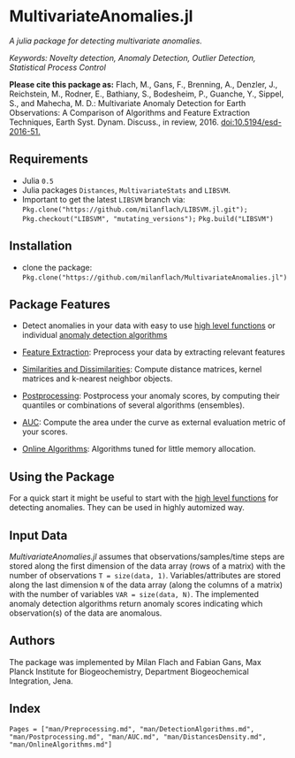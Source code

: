 # MultivariateAnomalies.jl 

*A julia package for detecting multivariate anomalies.*

*Keywords: Novelty detection, Anomaly Detection, Outlier Detection, Statistical Process Control*

**Please cite this package as:**
Flach, M., Gans, F., Brenning, A., Denzler, J., Reichstein, M., Rodner, E., Bathiany, S., Bodesheim, P., Guanche, Y., Sippel, S., and Mahecha, M. D.: Multivariate Anomaly Detection for Earth Observations: A Comparison of Algorithms and Feature Extraction Techniques, Earth Syst. Dynam. Discuss., in review, 2016. [doi:10.5194/esd-2016-51.](https://doi.org/10.5194/esd-2016-51)
## Requirements

- Julia `0.5`
- Julia packages `Distances`, `MultivariateStats` and `LIBSVM`.
- Important to get the latest `LIBSVM` branch via:
`Pkg.clone("https://github.com/milanflach/LIBSVM.jl.git");`
`Pkg.checkout("LIBSVM", "mutating_versions");`
`Pkg.build("LIBSVM")`

## Installation

- clone the package: `Pkg.clone("https://github.com/milanflach/MultivariateAnomalies.jl")`

## Package Features

- Detect anomalies in your data with easy to use [high level functions](man/HighLevelFunctions.md) or individual [anomaly detection algorithms](man/DetectionAlgorithms.md)

- [Feature Extraction](man/Preprocessing.md): Preprocess your data by extracting relevant features

- [Similarities and Dissimilarities](man/DistancesDensity.md): Compute distance matrices, kernel matrices and k-nearest neighbor objects.

- [Postprocessing](man/Postprocessing.md): Postprocess your anomaly scores, by computing their quantiles or combinations of several algorithms (ensembles).

- [AUC](man/AUC.md): Compute the area under the curve as external evaluation metric of your scores.

- [Online Algorithms](man/OnlineAlgorithms.md): Algorithms tuned for little memory allocation.

## Using the Package

For a quick start it might be useful to start with the [high level functions](man/HighLevelFunctions.md) for detecting anomalies. They can be used in highly automized way. 

## Input Data

*MultivariateAnomalies.jl* assumes that observations/samples/time steps are stored along the first dimension of the data array (rows of a matrix) with the number of observations `T = size(data, 1)`. Variables/attributes are stored along the last dimension `N` of the data array (along the columns of a matrix) with the number of variables `VAR = size(data, N)`. The implemented anomaly detection algorithms return anomaly scores indicating which observation(s) of the data are anomalous.

## Authors

The package was implemented by Milan Flach and Fabian Gans, Max Planck Institute for Biogeochemistry, Department Biogeochemical Integration, Jena.


## Index

```@index
Pages = ["man/Preprocessing.md", "man/DetectionAlgorithms.md", "man/Postprocessing.md", "man/AUC.md", "man/DistancesDensity.md", "man/OnlineAlgorithms.md"]
```